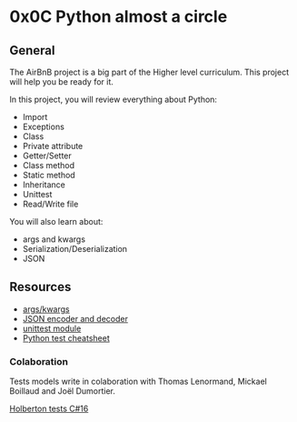 # 0x0C Python almost a circle

## General

The AirBnB project is a big part of the Higher level curriculum. This project will help you be ready for it.

In this project, you will review everything about Python:

* Import
* Exceptions
* Class
* Private attribute
* Getter/Setter
* Class method
* Static method
* Inheritance
* Unittest
* Read/Write file

You will also learn about:

* args and kwargs
* Serialization/Deserialization
* JSON


## Resources

* [args/kwargs](https://yasoob.me/2013/08/04/args-and-kwargs-in-python-explained/)
* [JSON encoder and decoder](https://docs.python.org/3/library/json.html)
* [unittest module](https://docs.python.org/3.4/library/unittest.html#module-unittest)
* [Python test cheatsheet](https://www.pythonsheets.com/notes/python-tests.html)

### Colaboration

Tests models write in colaboration with Thomas Lenormand, Mickael Boillaud and Joël Dumortier.

[Holberton tests C#16](https://github.com/tlenormand/holberton_tests)
